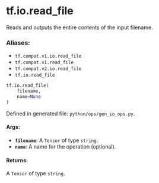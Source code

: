 <div itemscope itemtype="http://developers.google.com/ReferenceObject">
<meta itemprop="name" content="tf.io.read_file" />
<meta itemprop="path" content="Stable" />
</div>

# tf.io.read_file

Reads and outputs the entire contents of the input filename.

### Aliases:

* `tf.compat.v1.io.read_file`
* `tf.compat.v1.read_file`
* `tf.compat.v2.io.read_file`
* `tf.io.read_file`

``` python
tf.io.read_file(
    filename,
    name=None
)
```



Defined in generated file: `python/ops/gen_io_ops.py`.

<!-- Placeholder for "Used in" -->


#### Args:


* <b>`filename`</b>: A `Tensor` of type `string`.
* <b>`name`</b>: A name for the operation (optional).


#### Returns:

A `Tensor` of type `string`.
